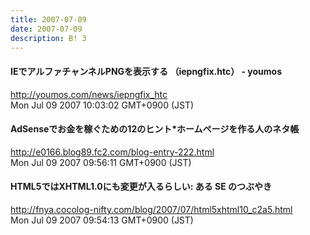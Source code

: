 ```yaml
---
title: 2007-07-09
date: 2007-07-09
description: B! 3
---
```


#### IEでアルファチャンネルPNGを表示する （iepngfix.htc） - youmos
http://youmos.com/news/iepngfix_htc<br>
Mon Jul 09 2007 10:03:02 GMT+0900 (JST)<br>


#### AdSenseでお金を稼ぐための12のヒント*ホームページを作る人のネタ帳
http://e0166.blog89.fc2.com/blog-entry-222.html<br>
Mon Jul 09 2007 09:56:11 GMT+0900 (JST)<br>


#### HTML5ではXHTML1.0にも変更が入るらしい: ある SE のつぶやき
http://fnya.cocolog-nifty.com/blog/2007/07/html5xhtml10_c2a5.html<br>
Mon Jul 09 2007 09:54:13 GMT+0900 (JST)<br>


